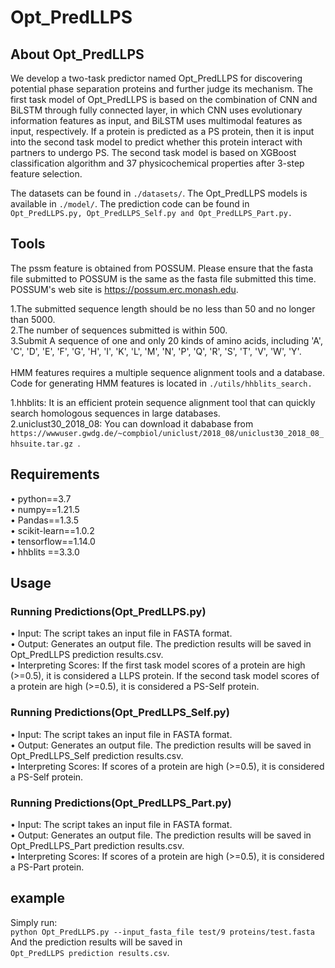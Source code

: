 # Opt_PredLLPS
## About Opt_PredLLPS
We develop a two-task predictor named Opt_PredLLPS for discovering potential phase separation proteins and further judge its mechanism. The first task model of Opt_PredLLPS is based on the combination of CNN and BiLSTM through fully connected layer, in which CNN uses evolutionary information features as input, and BiLSTM uses multimodal features as input, respectively. If a protein is predicted as a PS protein, then it is input into the second task model to predict whether this protein interact with partners to undergo PS. The second task model is based on XGBoost classification algorithm and 37 physicochemical properties after 3-step feature selection.

The datasets can be found in `./datasets/`. The Opt_PredLLPS models is available in `./model/`. The prediction code can be found in` Opt_PredLLPS.py, Opt_PredLLPS_Self.py and Opt_PredLLPS_Part.py.`

## Tools<bar>
The pssm feature is obtained from POSSUM. Please ensure that the fasta file submitted to POSSUM is the same as the fasta file submitted this time. POSSUM's web site is https://possum.erc.monash.edu.

 1.The submitted sequence length should be no less than 50 and no longer than 5000.<br>
 2.The number of sequences submitted is within 500.<br>
 3.Submit A sequence of one and only 20 kinds of amino acids, including 'A', 'C', 'D', 'E', 'F', 'G', 'H', 'I', 'K', 'L', 'M', 'N', 'P', 'Q', 'R', 'S', 'T', 'V', 'W', 'Y'.<br>
<br>
HMM features requires a multiple sequence alignment tools and a database. Code for generating HMM features is located in `./utils/hhblits_search.`

 1.hhblits: It is an efficient protein sequence alignment tool that can quickly search homologous sequences in large databases.<br>
 2.uniclust30_2018_08: You can download it dababase from `https://wwwuser.gwdg.de/~compbiol/uniclust/2018_08/uniclust30_2018_08_hhsuite.tar.gz `.<br>

## Requirements<bar>
• python==3.7<br>
• numpy==1.21.5<br>
• Pandas==1.3.5<br>
• scikit-learn==1.0.2<br>
• tensorflow==1.14.0<br>
• hhblits ==3.3.0<br>

## Usage
### Running Predictions(Opt_PredLLPS.py)
• Input: The script takes an input file in FASTA format.<br>
• Output: Generates an output file. The prediction results will be saved in Opt_PredLLPS prediction results.csv.<br>
• Interpreting Scores: If the first task model scores of a protein are high (>=0.5), it is considered a LLPS protein. If the second task model scores of a protein are high (>=0.5), it is considered a PS-Self protein.<br>

### Running Predictions(Opt_PredLLPS_Self.py)
• Input: The script takes an input file in FASTA format.<br>
• Output: Generates an output file. The prediction results will be saved in Opt_PredLLPS_Self prediction results.csv.<br>
• Interpreting Scores: If scores of a protein are high (>=0.5), it is considered a PS-Self protein.<br>

### Running Predictions(Opt_PredLLPS_Part.py)
• Input: The script takes an input file in FASTA format.<br>
• Output: Generates an output file. The prediction results will be saved in Opt_PredLLPS_Part prediction results.csv.<br>
• Interpreting Scores: If scores of a protein are high (>=0.5), it is considered a PS-Part protein.<br>

## example
Simply run:<br>
 `python Opt_PredLLPS.py --input_fasta_file test/9 proteins/test.fasta`<br>
And the prediction results will be saved in<br>
 `Opt_PredLLPS prediction results.csv`.
